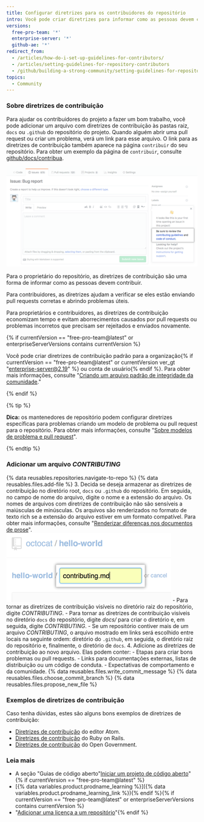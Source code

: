 ```yaml
---
title: Configurar diretrizes para os contribuidores do repositório
intro: Você pode criar diretrizes para informar como as pessoas devem contribuir com o projeto.
versions:
  free-pro-team: '*'
  enterprise-server: '*'
  github-ae: '*'
redirect_from:
  - /articles/how-do-i-set-up-guidelines-for-contributors/
  - /articles/setting-guidelines-for-repository-contributors
  - /github/building-a-strong-community/setting-guidelines-for-repository-contributors
topics:
  - Community
---
```


### Sobre diretrizes de contribuição
Para ajudar os contribuidores do projeto a fazer um bom trabalho, você pode adicionar um arquivo com diretrizes de contribuição às pastas raiz, `docs` ou `.github` do repositório do projeto. Quando alguém abrir uma pull request ou criar um problema, verá um link para esse arquivo. O link para as diretrizes de contribuição também aparece na página `contribuir` do seu repositório. Para obter um exemplo da página de `contribuir`, consulte [github/docs/contribua](https://github.com/github/docs/contribute).

![diretrizes de contribuição](/assets/images/help/pull_requests/contributing-guidelines.png)

Para o proprietário do repositório, as diretrizes de contribuição são uma forma de informar como as pessoas devem contribuir.

Para contribuidores, as diretrizes ajudam a verificar se eles estão enviando pull requests corretas e abrindo problemas úteis.

Para proprietários e contribuidores, as diretrizes de contribuição economizam tempo e evitam aborrecimentos causados por pull requests ou problemas incorretos que precisam ser rejeitados e enviados novamente.

{% if currentVersion == "free-pro-team@latest" or enterpriseServerVersions contains currentVersion %}

Você pode criar diretrizes de contribuição padrão para a organização{% if currentVersion == "free-pro-team@latest" or currentVersion ver_gt "enterprise-server@2.19" %} ou conta de usuário{% endif %}. Para obter mais informações, consulte "[Criando um arquivo padrão de integridade da comunidade](//communities/setting-up-your-project-for-healthy-contributions/creating-a-default-community-health-file)."

{% endif %}

{% tip %}

**Dica:** os mantenedores de repositório podem configurar diretrizes específicas para problemas criando um modelo de problema ou pull request para o repositório. Para obter mais informações, consulte "[Sobre modelos de problema e pull request](/articles/about-issue-and-pull-request-templates)".

{% endtip %}

### Adicionar um arquivo *CONTRIBUTING*

{% data reusables.repositories.navigate-to-repo %}
{% data reusables.files.add-file %}
3. Decida se deseja armazenar as diretrizes de contribuição no diretório root, `docs` ou `.github` do repositório. Em seguida, no campo de nome do arquivo, digite o nome e a extensão do arquivo. Os nomes de arquivos com diretrizes de contribuição não são sensíveis a maiúsculas de minúsculas. Os arquivos são renderizados no formato de texto rich se a extensão do arquivo estiver em um formato compatível. Para obter mais informações, consulte "[Renderizar diferenças nos documentos de prose](/github/managing-files-in-a-repository/rendering-differences-in-prose-documents)". ![Nome do novo arquivo](/assets/images/help/repository/new-file-name.png)
    - Para tornar as diretrizes de contribuição visíveis no diretório raiz do repositório, digite *CONTRIBUTING*.
    - Para tornar as diretrizes de contribuição visíveis no diretório `docs` do repositório, digite *docs/* para criar o diretório e, em seguida, digite *CONTRIBUTING*.
    - Se um repositório contiver mais de um arquivo *CONTRIBUTING*, o arquivo mostrado em links será escolhido entre locais na seguinte ordem: diretório do `.github`, em seguida, o diretório raiz do repositório e, finalmente, o diretório de `docs`.
4. Adicione as diretrizes de contribuição ao novo arquivo. Elas podem conter:
    - Etapas para criar bons problemas ou pull requests.
    - Links para documentações externas, listas de distribuição ou um código de conduta.
    - Expectativas de comportamento e da comunidade.
{% data reusables.files.write_commit_message %}
{% data reusables.files.choose_commit_branch %}
{% data reusables.files.propose_new_file %}

### Exemplos de diretrizes de contribuição

Caso tenha dúvidas, estes são alguns bons exemplos de diretrizes de contribuição:

- [Diretrizes de contribuição](https://github.com/atom/atom/blob/master/CONTRIBUTING.md) do editor Atom.
- [Diretrizes de contribuição](https://github.com/rails/rails/blob/master/CONTRIBUTING.md) do Ruby on Rails.
- [Diretrizes de contribuição](https://github.com/opengovernment/opengovernment/blob/master/CONTRIBUTING.md) do Open Government.

### Leia mais
- A seção "Guias de código aberto"[Iniciar um projeto de código aberto](https://opensource.guide/starting-a-project/)"{% if currentVersion == "free-pro-team@latest" %}
- [{% data variables.product.prodname_learning %}]({% data variables.product.prodname_learning_link %}){% endif %}{% if currentVersion == "free-pro-team@latest" or enterpriseServerVersions contains currentVersion %}
- "[Adicionar uma licença a um repositório](/articles/adding-a-license-to-a-repository)"{% endif %}
